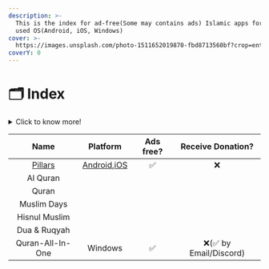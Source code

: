 ```yaml
---
description: >-
  This is the index for ad-free(Some may contains ads) Islamic apps for the most
  used OS(Android, iOS, Windows)
cover: >-
  https://images.unsplash.com/photo-1511652019870-fbd8713560bf?crop=entropy&cs=srgb&fm=jpg&ixid=MnwxOTcwMjR8MHwxfHNlYXJjaHw2fHxtYWtrYWh8ZW58MHx8fHwxNjQzNDg2ODM1&ixlib=rb-1.2.1&q=85
coverY: 0
---
```


# 🗂 Index

<details>

<summary>Click to know more!</summary>

Click on App name to navigate to the app page. You'll get a short summary of all apps on this page. To know more about that particular app please click on the app name list.

</details>

|                     Name                    |                                                                                         Platform                                                                                         | Ads free? |   Receive Donation?   |
| :-----------------------------------------: | :--------------------------------------------------------------------------------------------------------------------------------------------------------------------------------------: | :-------: | :-------------------: |
| [Pillars](all-apps/android-apps/pillars.md) | [Android](https://play.google.com/store/apps/details?id=com.pillars.pillars\&hl=en\&gl=US),[iOS](https://apps.apple.com/us/app/pillars-prayer-times-qibla/id1559086853#?platform=iphone) |     ✅     |           ❌           |
|                   Al Quran                  |                                                                                                                                                                                          |           |                       |
|                    Quran                    |                                                                                                                                                                                          |           |                       |
|                 Muslim Days                 |                                                                                                                                                                                          |           |                       |
|                Hisnul Muslim                |                                                                                                                                                                                          |           |                       |
|                Dua  & Ruqyah                |                                                                                                                                                                                          |           |                       |
|               Quran-All-In-One              |                                                                                          Windows                                                                                         |     ✅     | ❌(✅ by Email/Discord) |
